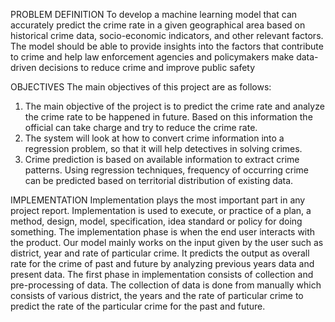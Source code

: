 PROBLEM DEFINITION
To develop a machine learning model that can accurately predict the crime rate in a given
geographical area based on historical crime data, socio-economic indicators, and other relevant
factors. The model should be able to provide insights into the factors that contribute to crime and
help law enforcement agencies and policymakers make data-driven decisions to reduce crime and
improve public safety

OBJECTIVES
The main objectives of this project are as follows:
1. The main objective of the project is to predict the crime rate and analyze the crime rate to be
happened in future. Based on this information the official can take charge and try to reduce
the crime rate.
2. The system will look at how to convert crime information into a regression problem, so that
it will help detectives in solving crimes.
3. Crime prediction is based on available information to extract crime patterns. Using regression
techniques, frequency of occurring crime can be predicted based on territorial distribution of
existing data.

IMPLEMENTATION
Implementation plays the most important part in any project report. Implementation is used to
execute, or practice of a plan, a method, design, model, specification, idea standard or policy for
doing something. The implementation phase is when the end user interacts with the product.
Our model mainly works on the input given by the user such as district, year and rate of
particular crime. It predicts the output as overall rate for the crime of past and future by analyzing
previous years data and present data. The first phase in implementation consists of collection and
pre-processing of data. The collection of data is done from manually which consists of various
district, the years and the rate of particular crime to predict the rate of the particular crime for the
past and future. 
